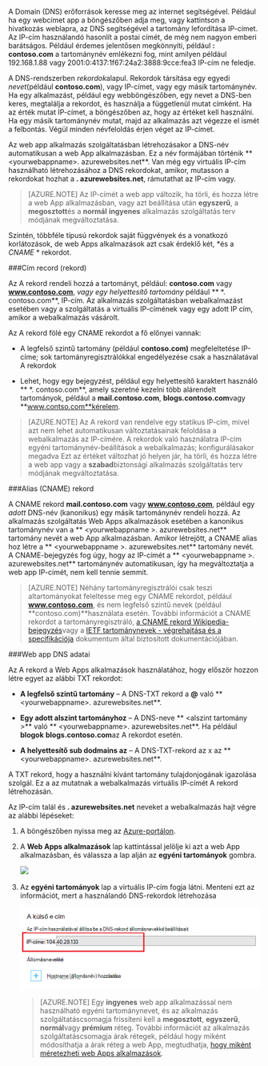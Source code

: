 A Domain (DNS) erőforrások keresse meg az internet segítségével. Például ha egy webcímet app a böngészőben adja meg, vagy kattintson a hivatkozás weblapra, az DNS segítségével a tartomány lefordítása IP-címet. Az IP-cím használandó hasonlít a postai címét, de még nem nagyon emberi barátságos. Például érdemes jelentősen megkönnyíti, például **: contoso.com** a tartománynév emlékezni fog, mint amilyen például 192.168.1.88 vagy 2001:0:4137:1f67:24a2:3888:9cce:fea3 IP-cím ne feledje.

A DNS-rendszerben *rekordok*alapul. Rekordok társítása egy egyedi *nevet*(például **contoso.com**), vagy IP-címet, vagy egy másik tartománynév. Ha egy alkalmazást, például egy webböngészőben, egy nevet a DNS-ben keres, megtalálja a rekordot, és használja a függetlenül mutat címként. Ha az érték mutat IP-címet, a böngészőben az, hogy az értéket kell használni. Ha egy másik tartománynév mutat, majd az alkalmazás azt végezze el ismét a felbontás. Végül minden névfeloldás érjen véget az IP-címet.

Az web app alkalmazás szolgáltatásban létrehozásakor a DNS-név automatikusan a web App alkalmazásban. Ez a név formájában történik ** &lt;yourwebappname&gt;. azurewebsites.net**. Van még egy virtuális IP-cím használható létrehozásához a DNS rekordokat, amikor, mutasson a rekordokat hozhat a **. azurewebsites.net**, rámutathat az IP-cím vagy.

> [AZURE.NOTE] Az IP-címét a web app változik, ha törli, és hozza létre a web App alkalmazásban, vagy azt beállítása után **egyszerű**, a **megosztott**és a **normál** **ingyenes** alkalmazás szolgáltatás terv módjának megváltoztatása.

Szintén, többféle típusú rekordok saját függvények és a vonatkozó korlátozások, de web Apps alkalmazások azt csak érdeklő két, *és a *CNAME* * rekordot.

###<a name="address-record-a-record"></a>Cím record (rekord)

Az A rekord rendeli hozzá a tartományt, például: **contoso.com** vagy **www.contoso.com**, *vagy egy helyettesítő tartomány* például ** \*. contoso.com**, IP-cím. Az alkalmazás szolgáltatásban webalkalmazást esetében vagy a szolgáltatás a virtuális IP-címének vagy egy adott IP cím, amikor a webalkalmazás vásárolt.

Az A rekord fölé egy CNAME rekordot a fő előnyei vannak:

* A legfelső szintű tartomány (például **contoso.com)** megfeleltetése IP-címe; sok tartományregisztrálókkal engedélyezése csak a használatával A rekordok

* Lehet, hogy egy bejegyzést, például egy helyettesítő karaktert használó ** \*. contoso.com**, amely szeretné kezelni több alárendelt tartományok, például a **mail.contoso.com**, **blogs.contoso.com**vagy **www.contso.com**kérelem.

> [AZURE.NOTE] Az A rekord van rendelve egy statikus IP-cím, mivel azt nem lehet automatikusan változtatásainak feloldása a webalkalmazás az IP-címére. A rekordok való használatra IP-cím egyéni tartománynév-beállítások a webalkalmazás; konfigurálásakor megadva Ezt az értéket változhat jó helyen jár, ha törli, és hozza létre a web app vagy a **szabad**biztonsági alkalmazás szolgáltatás terv módjának megváltoztatása.

###<a name="alias-record-cname-record"></a>Alias (CNAME) rekord

A CNAME rekord **mail.contoso.com** vagy **www.contoso.com**, például egy *adott* DNS-név (kanonikus) egy másik tartománynév rendeli hozzá. Az alkalmazás szolgáltatás Web Apps alkalmazások esetében a kanonikus tartománynév van a ** &lt;yourwebappname >. azurewebsites.net** tartomány nevét a web App alkalmazásban. Amikor létrejött, a CNAME alias hoz létre a ** &lt;yourwebappname >. azurewebsites.net** tartomány nevét. A CNAME-bejegyzés fog úgy, hogy az IP-címét a ** &lt;yourwebappname >. azurewebsites.net** tartománynév automatikusan, így ha megváltoztatja a web app IP-címét, nem kell tennie semmit.

> [AZURE.NOTE] Néhány tartományregisztrálói csak teszi altartományokat feleltesse meg egy CNAME rekordot, például **www.contoso.com**, és nem legfelső szintű nevek (például **contoso.com)**használata esetén. További információt a CNAME rekordot a tartományregisztráló, <a href="http://en.wikipedia.org/wiki/CNAME_record">a CNAME rekord Wikipedia-bejegyzés</a>vagy a <a href="http://tools.ietf.org/html/rfc1035">IETF tartománynevek - végrehajtása és a specifikációja</a> dokumentum által biztosított dokumentációjában.

###<a name="web-app-dns-specifics"></a>Web app DNS adatai

Az A rekord a Web Apps alkalmazások használatához, hogy először hozzon létre egyet az alábbi TXT rekordot:

* **A legfelső szintű tartomány** – A DNS-TXT rekord a **@** való ** &lt;yourwebappname&gt;. azurewebsites.net**.

* **Egy adott alszint tartományhoz** – A DNS-neve ** &lt;alszint tartomány >** való ** &lt;yourwebappname&gt;. azurewebsites.net**. Ha például **blogok** **blogs.contoso.com**az A rekordot esetén.

* **A helyettesítő sub dodmains az** – A DNS-TXT-rekord az x az ** &lt;yourwebappname&gt;. azurewebsites.net**.

A TXT rekord, hogy a használni kívánt tartomány tulajdonjogának igazolása szolgál. Ez a az mutatnak a webalkalmazás virtuális IP-címét A rekord létrehozásán.

Az IP-cím talál és **. azurewebsites.net** neveket a webalkalmazás hajt végre az alábbi lépéseket:

1. A böngészőben nyissa meg az [Azure-portálon](https://portal.azure.com).

2. A **Web Apps alkalmazások** lap kattintással jelölje ki azt a web App alkalmazásban, és válassza a lap alján az **egyéni tartományok** gombra.

    ![](./media/custom-dns-web-site/dncmntask-cname-6.png)

3. Az **egyéni tartományok** lap a virtuális IP-cím fogja látni. Menteni ezt az információt, mert a használandó DNS-rekordok létrehozása

    ![](./media/custom-dns-web-site/virtual-ip-address.png)

    > [AZURE.NOTE] Egy **ingyenes** web app alkalmazással nem használható egyéni tartománynevet, és az alkalmazás szolgáltatáscsomagja frissíteni kell a **megosztott**, **egyszerű**, **normál**vagy **prémium** réteg. További információt az alkalmazás szolgáltatáscsomagja árak rétegek, például hogy miként módosíthatja a árak réteg a web App, megtudhatja, [hogy miként méretezheti web Apps alkalmazások](../articles/web-sites-scale.md).
